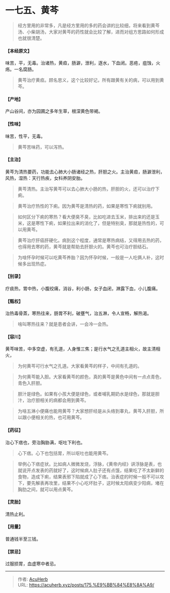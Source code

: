 # 一七五、黄芩


> 经方里用的非常多，凡是经方里用的多的药会讲的比较细，将来看到黄芩汤、小柴胡汤，大家对黄芩的药性就会比较了解，进而对组方思路如何形成也就很清楚。

#### 【本经原文】
味苦，平，无毒。治诸热，黄疸，肠澼，泄利，逐水，下血闭。恶疮，疽蚀，火疡。一名腐肠。

> 黄芩治疗黄疸。顾名思义，这个比较好记，所有跟黄有关的病，可以用到黄芩。

#### 【产地】
产山谷间，亦为园圃之多年生草，根深黄色带褐。
#### 【性味】
味苦，性平，无毒。

> 黄芩苦味药，可以泻热。

#### 【主治】
黄芩为清热要药，功能去心肺大小肠诸经之热，肝胆之火。主治黄疸，肠澼泄利，风热，湿热：天行热疾，女科养阴安胎。

> 黄芩清热。主治写黄芩可以去心肺大小肠的热，肝胆的火，还可以治疗下痢。

> 黄芩治疗热性的下痢。因为黄芩是清热的药，如果是寒性下痢就别用。

> 如何区分下痢的寒热？看大便臭不臭，比如吃进去玉米，排出来的还是玉米，这是寒性下痢，如果拉出来的消化了，但是特别臭，那就是热性的，可以用黄芩。

> 黄芩治疗肝癌肝硬化。病到这个程度，通常是寒热病结，又得用去热的药，也得用去寒的药，黄芩就是帮助去肝胆火的。黄芩也可治疗胆结石。

> 为啥怀孕时候可以吃黄芩养胎？因为怀孕时候，一般是一人吃俩人补，这时候多出现热症。

#### 【别录】
疗痰热，胃中热，小腹绞痛，消谷，利小肠，女子血闭，淋露下血，小儿腹痛。
#### 【甄权】
治热毒骨蒸，寒热往来，肠胃不利，破壅气，治五淋，令人宣畅，解热渴。

> 啥叫寒热往来？就是患者会讲，一会冷一会热。

#### 【容川】
黄芩味苦，中多空虚，有孔道，人身惟三焦；是行水气之孔道主相火，故主清相火，

> 为何黄芩可行水气之孔道。大家看黄芩的样子，中间有孔道的。

> 为何黄芩能入胆。大家看黄芩的颜色，真的黄芩是黄色中间有一点点青色，青色入肝胆。

> 胆汁是绿色。如果有小孩大便是绿色，或者哺乳期奶水是绿色，那就是胆汁，治疗胆相关的病都会用到黄芩。

> 为啥五淋小便痛也能用黄芩？大家想肝经是从头络到睾丸，黄芩入肝胆，所以跟小便相关的热，也可用黄芩。

#### 【药征】
治心下痞也，旁治胸胁满，呕吐下利也。

> 心下痞。心下也包括胃，所以呕吐也能用黄芩。

> 举例心下痞症状。比如病人微微发烧，浮脉，《黄帝内经》讲浮脉是表，也就说开点发表的药就好了，这时候病人肚子还有点饿，结果吃了不太新鲜的食物，造成下痢，结果表邪下陷就成了心下痞。治表症的时候一般不可以攻下，要先解表再攻里，结果不小心吃坏肚子，这时候太阳病变少阳病，堵在胸肋之间，就可以用点黄芩。

#### 【灵胎】
清热止利。
#### 【用量】
普通钱半至三钱。
#### 【禁忌】
过服损胃，血虚寒中者忌。

---

> 作者: [AcuHerb](https://acuherb.xyz)  
> URL: https://acuherb.xyz/posts/175.%E9%BB%84%E8%8A%A9/  

